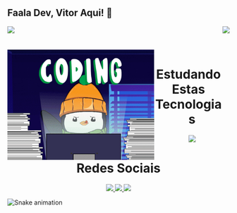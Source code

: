 ## Faala Dev, Vitor Aqui! 👋

<div>
  <img  height="180em" src="https://github-readme-stats.vercel.app/api?username=VitorVini&show_icons=true&theme=neon&include_all_commits=true&count_private=true"/>
  <img align="right" height="180em" src="https://github-readme-stats.vercel.app/api/top-langs/?username=VitorVini&layout=compact&langs_count=16&theme=neon"/>
</div>
<br>

<div  align="center"> 
  <div style="display: inline_block"><br>
    <img align="left" height="250" alt="coding-time" src="code.gif">
    <h1 align="center">Estudando Estas Tecnologias</h1>
    <p align="center" height="30" width="40">
    <a href="https://skillicons.dev">
    <img src="https://skillicons.dev/icons?i=git,cs,css,dotnet,mysql,nodejs,py,react" />
    </a>
   </div>
    
  
  <h1 align="center">Redes Sociais</h1>
    <a href = "mailto: vitor.vinicius2907@gmail.com">
      <img width="30" src="gmail.svg">
    </a>
    <a href = "https://www.linkedin.com/in/vitorviniciussilva/">
      <img width="25" src="linkedin.svg">
    </a>
    <a href = "https://www.instagram.com/vitor_visilva/">
      <img width="25" src="instagram.png">
    </a>
</div>
  
![Snake animation](https://github.com/VitorVini/VitorVini/blob/output/github-contribution-grid-snake.svg)
